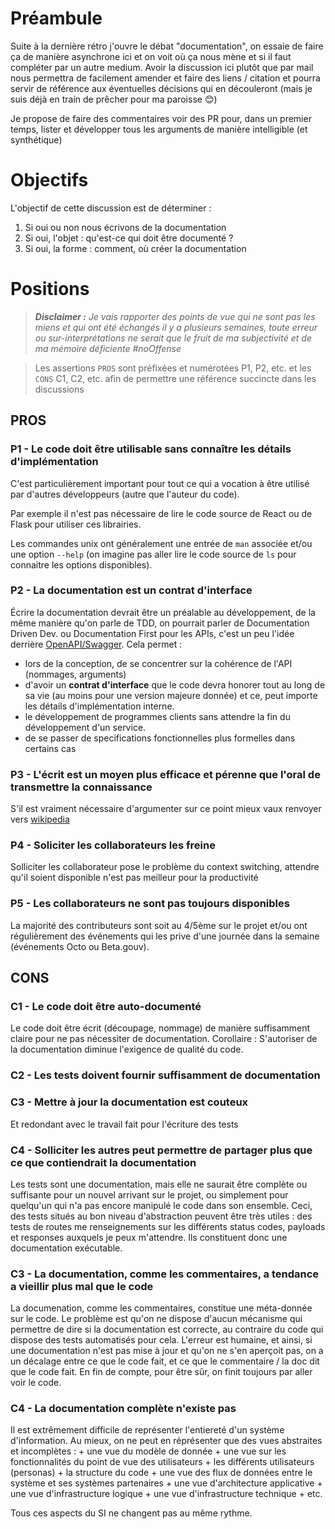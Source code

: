 # Préambule
Suite à la dernière rétro j'ouvre le débat "documentation", on essaie de faire ça de manière asynchrone ici et on voit où ça nous mène et si il faut compléter par un autre medium. 
Avoir la discussion ici plutôt que par mail nous permettra de facilement amender et faire des liens / citation et pourra servir de référence aux éventuelles décisions qui en découleront (mais je suis déjà en train de prêcher pour ma paroisse :blush:)

Je propose de faire des commentaires voir des PR pour, dans un premier temps, lister et développer tous les arguments de manière intelligible (et synthétique)

# Objectifs
L'objectif de cette discussion est de déterminer :

1. Si oui ou non nous écrivons de la documentation
2. Si oui, l'objet : qu'est-ce qui doit être documenté ?
3. Si oui, la forme : comment, où créer la documentation


# Positions

> _**Disclaimer :** Je vais rapporter des points de vue qui ne sont pas les miens et qui ont été échangés il y a plusieurs semaines, toute erreur ou sur-interprétations ne serait que le fruit de ma subjectivité et de ma mémoire déficiente #noOffense_ 

> Les assertions `PROS` sont préfixées et numérotées P1, P2, etc. et les `CONS` C1, C2, etc. afin de permettre une référence succincte dans les discussions

## PROS


### P1 - Le code doit être utilisable sans connaître les détails d'implémentation
C'est particulièrement important pour tout ce qui a vocation à être utilisé par d'autres développeurs (autre que l'auteur du code).

Par exemple il n'est pas nécessaire de lire le code source de React ou de Flask pour utiliser ces librairies.

Les commandes unix ont généralement une entrée de `man` associée et/ou une option `--help` (on imagine pas aller lire le code source de `ls` pour connaitre les options disponibles).


### P2 - La documentation est un contrat d'interface
Écrire la documentation devrait être un préalable au développement, de la même manière qu'on parle de TDD, on pourrait parler de Documentation Driven Dev. ou Documentation First pour les APIs, c'est un peu l'idée derrière [OpenAPI/Swagger](https://www.openapis.org/).
Cela permet :
 * lors de la conception, de se concentrer sur la cohérence de l'API (nommages, arguments) 
 * d'avoir un **contrat d'interface** que le code devra honorer tout au long de sa vie (au moins pour une version majeure donnée) et ce, peut importe les détails d'implémentation interne.
 * le développement de programmes clients sans attendre la fin du développement d'un service.
 * de se passer de specifications fonctionnelles plus formelles dans certains cas


### P3 - L'écrit est un moyen plus efficace et pérenne que l'oral de transmettre la connaissance
S'il est vraiment nécessaire d'argumenter sur ce point mieux vaux renvoyer vers [wikipedia](https://fr.wikipedia.org/wiki/%C3%89criture#Impact_culturel)


### P4 - Soliciter les collaborateurs les freine
Solliciter les collaborateur pose le problème du context switching, attendre qu'il soient disponible n'est pas meilleur pour la productivité


### P5 - Les collaborateurs ne sont pas toujours disponibles
La majorité des contributeurs sont soit au 4/5ème sur le projet et/ou ont régulièrement des événements qui les prive d'une journée dans la semaine (événements Octo ou Beta.gouv).


## CONS

### C1 - Le code doit être auto-documenté
Le code doit être écrit (découpage, nommage) de manière suffisamment claire pour ne pas nécessiter de documentation.
Corollaire : S'autoriser de la documentation diminue l'exigence de qualité du code.
 
### C2 - Les tests doivent fournir suffisamment de documentation

### C3 - Mettre à jour la documentation est couteux

Et redondant avec le travail fait pour l'écriture des tests

### C4 - Solliciter les autres peut permettre de partager plus que ce que contiendrait la documentation

Les tests sont une documentation, mais elle ne saurait être complète ou suffisante pour un nouvel arrivant sur le projet, ou simplement pour quelqu'un qui n'a pas encore manipulé le code dans son ensemble.
Ceci, des tests situés au bon niveau d'abstraction peuvent être très utiles : des tests de routes me renseignements sur les différents status codes, payloads et responses auxquels je peux m'attendre.
Ils constituent donc une documentation exécutable.


### C3 - La documentation, comme les commentaires, a tendance a vieillir plus mal que le code

La documenation, comme les commentaires, constitue une méta-donnée sur le code.
Le problème est qu'on ne dispose d'aucun mécanisme qui permettre de dire si la documentation est correcte, au contraire du code qui dispose des tests automatisés pour cela.
L'erreur est humaine, et ainsi, si une documentation n'est pas mise à jour et qu'on ne s'en aperçoit pas, on a un décalage entre ce que le code fait, et ce que le commentaire / la doc dit que le code fait.
En fin de compte, pour être sûr, on finit toujours par aller voir le code.


### C4 - La documentation complète n'existe pas

Il est extrêmement difficile de représenter l'entiereté d'un système d'information. Au mieux, on ne peut en réprésenter que des vues abstraites et incomplètes :
    + une vue du modèle de donnée
    + une vue sur les fonctionnalités du point de vue des utilisateurs
    + les différents utilisateurs (personas)
    + la structure du code
    + une vue des flux de données entre le système et ses systèmes partenaires
    + une vue d'architecture applicative
    + une vue d'infrastructure logique
    + une vue d'infrastructure technique
    + etc.

Tous ces aspects du SI ne changent pas au même rythme.